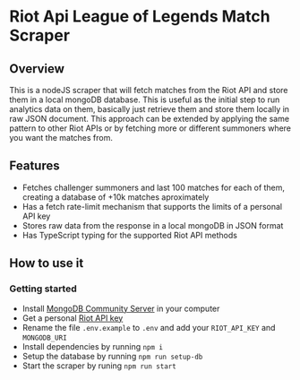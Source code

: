 # Riot Api League of Legends Match Scraper

## Overview
This is a nodeJS scraper that will fetch matches from the Riot API and store them in a local mongoDB database. 
This is useful as the initial step to run analytics data on them, basically just retrieve them and store them locally in raw JSON document.
This approach can be extended by applying the same pattern to other Riot APIs or by fetching more or different summoners where you want the matches from.

## Features
- Fetches challenger summoners and last 100 matches for each of them, creating a database of +10k matches aproximately
- Has a fetch rate-limit mechanism that supports the limits of a personal API key
- Stores raw data from the response in a local mongoDB in JSON format
- Has TypeScript typing for the supported Riot API methods

## How to use it

### Getting started
- Install [MongoDB Community Server](https://www.mongodb.com/try/download/community) in your computer
- Get a personal [Riot API key](https://developer.riotgames.com)
- Rename the file `.env.example` to `.env` and add your `RIOT_API_KEY` and `MONGODB_URI`
- Install dependencies by running `npm i`
- Setup the database by running `npm run setup-db`
- Start the scraper by runing `npm run start`
